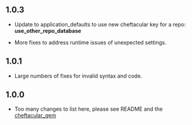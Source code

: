 ## 1.0.3

* Update to application_defaults to use new cheftacular key for a repo: **use_other_repo_database**

* More fixes to address runtime issues of unexpected settings.

## 1.0.1

* Large numbers of fixes for invalid syntax and code.

## 1.0.0

* Too many changes to list here, please see README and the [cheftacular_gem](https://github.com/SocialCentivPublic/cheftacular)
